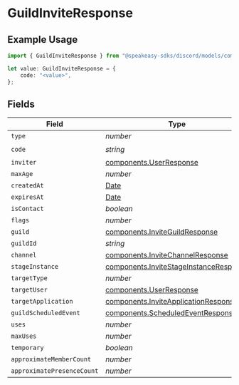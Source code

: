 # GuildInviteResponse

## Example Usage

```typescript
import { GuildInviteResponse } from "@speakeasy-sdks/discord/models/components";

let value: GuildInviteResponse = {
    code: "<value>",
};
```

## Fields

| Field                                                                                            | Type                                                                                             | Required                                                                                         | Description                                                                                      |
| ------------------------------------------------------------------------------------------------ | ------------------------------------------------------------------------------------------------ | ------------------------------------------------------------------------------------------------ | ------------------------------------------------------------------------------------------------ |
| `type`                                                                                           | *number*                                                                                         | :heavy_minus_sign:                                                                               | N/A                                                                                              |
| `code`                                                                                           | *string*                                                                                         | :heavy_check_mark:                                                                               | N/A                                                                                              |
| `inviter`                                                                                        | [components.UserResponse](../../models/components/userresponse.md)                               | :heavy_minus_sign:                                                                               | N/A                                                                                              |
| `maxAge`                                                                                         | *number*                                                                                         | :heavy_minus_sign:                                                                               | N/A                                                                                              |
| `createdAt`                                                                                      | [Date](https://developer.mozilla.org/en-US/docs/Web/JavaScript/Reference/Global_Objects/Date)    | :heavy_minus_sign:                                                                               | N/A                                                                                              |
| `expiresAt`                                                                                      | [Date](https://developer.mozilla.org/en-US/docs/Web/JavaScript/Reference/Global_Objects/Date)    | :heavy_minus_sign:                                                                               | N/A                                                                                              |
| `isContact`                                                                                      | *boolean*                                                                                        | :heavy_minus_sign:                                                                               | N/A                                                                                              |
| `flags`                                                                                          | *number*                                                                                         | :heavy_minus_sign:                                                                               | N/A                                                                                              |
| `guild`                                                                                          | [components.InviteGuildResponse](../../models/components/inviteguildresponse.md)                 | :heavy_minus_sign:                                                                               | N/A                                                                                              |
| `guildId`                                                                                        | *string*                                                                                         | :heavy_minus_sign:                                                                               | N/A                                                                                              |
| `channel`                                                                                        | [components.InviteChannelResponse](../../models/components/invitechannelresponse.md)             | :heavy_minus_sign:                                                                               | N/A                                                                                              |
| `stageInstance`                                                                                  | [components.InviteStageInstanceResponse](../../models/components/invitestageinstanceresponse.md) | :heavy_minus_sign:                                                                               | N/A                                                                                              |
| `targetType`                                                                                     | *number*                                                                                         | :heavy_minus_sign:                                                                               | N/A                                                                                              |
| `targetUser`                                                                                     | [components.UserResponse](../../models/components/userresponse.md)                               | :heavy_minus_sign:                                                                               | N/A                                                                                              |
| `targetApplication`                                                                              | [components.InviteApplicationResponse](../../models/components/inviteapplicationresponse.md)     | :heavy_minus_sign:                                                                               | N/A                                                                                              |
| `guildScheduledEvent`                                                                            | [components.ScheduledEventResponse](../../models/components/scheduledeventresponse.md)           | :heavy_minus_sign:                                                                               | N/A                                                                                              |
| `uses`                                                                                           | *number*                                                                                         | :heavy_minus_sign:                                                                               | N/A                                                                                              |
| `maxUses`                                                                                        | *number*                                                                                         | :heavy_minus_sign:                                                                               | N/A                                                                                              |
| `temporary`                                                                                      | *boolean*                                                                                        | :heavy_minus_sign:                                                                               | N/A                                                                                              |
| `approximateMemberCount`                                                                         | *number*                                                                                         | :heavy_minus_sign:                                                                               | N/A                                                                                              |
| `approximatePresenceCount`                                                                       | *number*                                                                                         | :heavy_minus_sign:                                                                               | N/A                                                                                              |